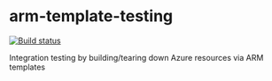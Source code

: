 # arm-template-testing
[![Build status](https://dev.azure.com/shaq-fu-dojo/Shaq%20Fu%20Azure%20Pipelines/_apis/build/status/Shaq%20Fu%20Azure%20Pipelines-ASP.NET%20Core-CI)](https://dev.azure.com/shaq-fu-dojo/Shaq%20Fu%20Azure%20Pipelines/_build/latest?definitionId=1)

Integration testing by building/tearing down Azure resources via ARM templates
